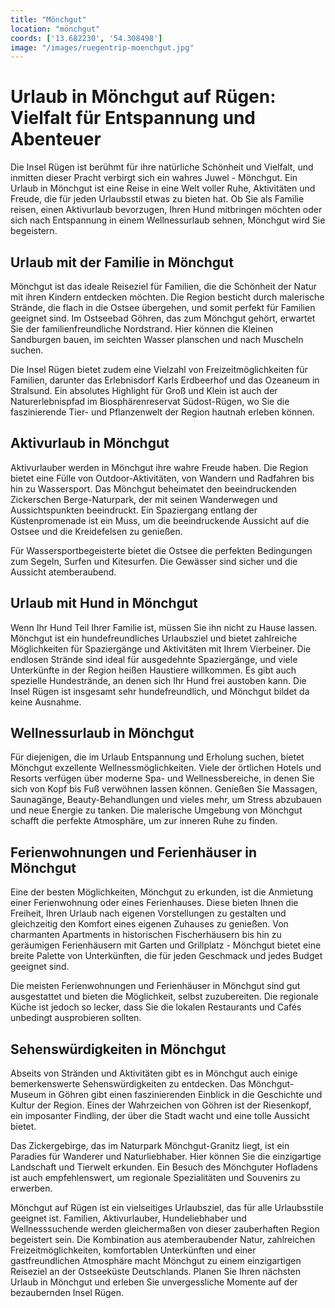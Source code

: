 ```yaml
---
title: "Mönchgut"
location: "mönchgut"
coords: ['13.682230', '54.308498']
image: "/images/ruegentrip-moenchgut.jpg"
---
```


# Urlaub in Mönchgut auf Rügen: Vielfalt für Entspannung und Abenteuer

Die Insel Rügen ist berühmt für ihre natürliche Schönheit und Vielfalt, und inmitten dieser Pracht verbirgt sich ein wahres Juwel - Mönchgut. Ein Urlaub in Mönchgut ist eine Reise in eine Welt voller Ruhe, Aktivitäten und Freude, die für jeden Urlaubsstil etwas zu bieten hat. Ob Sie als Familie reisen, einen Aktivurlaub bevorzugen, Ihren Hund mitbringen möchten oder sich nach Entspannung in einem Wellnessurlaub sehnen, Mönchgut wird Sie begeistern.

## Urlaub mit der Familie in Mönchgut

Mönchgut ist das ideale Reiseziel für Familien, die die Schönheit der Natur mit ihren Kindern entdecken möchten. Die Region besticht durch malerische Strände, die flach in die Ostsee übergehen, und somit perfekt für Familien geeignet sind. Im Ostseebad Göhren, das zum Mönchgut gehört, erwartet Sie der familienfreundliche Nordstrand. Hier können die Kleinen Sandburgen bauen, im seichten Wasser planschen und nach Muscheln suchen.

Die Insel Rügen bietet zudem eine Vielzahl von Freizeitmöglichkeiten für Familien, darunter das Erlebnisdorf Karls Erdbeerhof und das Ozeaneum in Stralsund. Ein absolutes Highlight für Groß und Klein ist auch der Naturerlebnispfad im Biosphärenreservat Südost-Rügen, wo Sie die faszinierende Tier- und Pflanzenwelt der Region hautnah erleben können.

## Aktivurlaub in Mönchgut

Aktivurlauber werden in Mönchgut ihre wahre Freude haben. Die Region bietet eine Fülle von Outdoor-Aktivitäten, von Wandern und Radfahren bis hin zu Wassersport. Das Mönchgut beheimatet den beeindruckenden Zickerschen Berge-Naturpark, der mit seinen Wanderwegen und Aussichtspunkten beeindruckt. Ein Spaziergang entlang der Küstenpromenade ist ein Muss, um die beeindruckende Aussicht auf die Ostsee und die Kreidefelsen zu genießen.

Für Wassersportbegeisterte bietet die Ostsee die perfekten Bedingungen zum Segeln, Surfen und Kitesurfen. Die Gewässer sind sicher und die Aussicht atemberaubend.

## Urlaub mit Hund in Mönchgut

Wenn Ihr Hund Teil Ihrer Familie ist, müssen Sie ihn nicht zu Hause lassen. Mönchgut ist ein hundefreundliches Urlaubsziel und bietet zahlreiche Möglichkeiten für Spaziergänge und Aktivitäten mit Ihrem Vierbeiner. Die endlosen Strände sind ideal für ausgedehnte Spaziergänge, und viele Unterkünfte in der Region heißen Haustiere willkommen. Es gibt auch spezielle Hundestrände, an denen sich Ihr Hund frei austoben kann. Die Insel Rügen ist insgesamt sehr hundefreundlich, und Mönchgut bildet da keine Ausnahme.

## Wellnessurlaub in Mönchgut

Für diejenigen, die im Urlaub Entspannung und Erholung suchen, bietet Mönchgut exzellente Wellnessmöglichkeiten. Viele der örtlichen Hotels und Resorts verfügen über moderne Spa- und Wellnessbereiche, in denen Sie sich von Kopf bis Fuß verwöhnen lassen können. Genießen Sie Massagen, Saunagänge, Beauty-Behandlungen und vieles mehr, um Stress abzubauen und neue Energie zu tanken. Die malerische Umgebung von Mönchgut schafft die perfekte Atmosphäre, um zur inneren Ruhe zu finden.

## Ferienwohnungen und Ferienhäuser in Mönchgut

Eine der besten Möglichkeiten, Mönchgut zu erkunden, ist die Anmietung einer Ferienwohnung oder eines Ferienhauses. Diese bieten Ihnen die Freiheit, Ihren Urlaub nach eigenen Vorstellungen zu gestalten und gleichzeitig den Komfort eines eigenen Zuhauses zu genießen. Von charmanten Apartments in historischen Fischerhäusern bis hin zu geräumigen Ferienhäusern mit Garten und Grillplatz - Mönchgut bietet eine breite Palette von Unterkünften, die für jeden Geschmack und jedes Budget geeignet sind.

Die meisten Ferienwohnungen und Ferienhäuser in Mönchgut sind gut ausgestattet und bieten die Möglichkeit, selbst zuzubereiten. Die regionale Küche ist jedoch so lecker, dass Sie die lokalen Restaurants und Cafés unbedingt ausprobieren sollten.

## Sehenswürdigkeiten in Mönchgut

Abseits von Stränden und Aktivitäten gibt es in Mönchgut auch einige bemerkenswerte Sehenswürdigkeiten zu entdecken. Das Mönchgut-Museum in Göhren gibt einen faszinierenden Einblick in die Geschichte und Kultur der Region. Eines der Wahrzeichen von Göhren ist der Riesenkopf, ein imposanter Findling, der über die Stadt wacht und eine tolle Aussicht bietet.

Das Zickergebirge, das im Naturpark Mönchgut-Granitz liegt, ist ein Paradies für Wanderer und Naturliebhaber. Hier können Sie die einzigartige Landschaft und Tierwelt erkunden. Ein Besuch des Mönchguter Hofladens ist auch empfehlenswert, um regionale Spezialitäten und Souvenirs zu erwerben.

Mönchgut auf Rügen ist ein vielseitiges Urlaubsziel, das für alle Urlaubsstile geeignet ist. Familien, Aktivurlauber, Hundeliebhaber und Wellnesssuchende werden gleichermaßen von dieser zauberhaften Region begeistert sein. Die Kombination aus atemberaubender Natur, zahlreichen Freizeitmöglichkeiten, komfortablen Unterkünften und einer gastfreundlichen Atmosphäre macht Mönchgut zu einem einzigartigen Reiseziel an der Ostseeküste Deutschlands. Planen Sie Ihren nächsten Urlaub in Mönchgut und erleben Sie unvergessliche Momente auf der bezaubernden Insel Rügen.